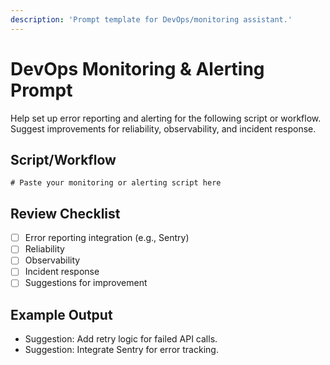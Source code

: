 ```yaml
---
description: 'Prompt template for DevOps/monitoring assistant.'
---
```

# DevOps Monitoring & Alerting Prompt

Help set up error reporting and alerting for the following script or workflow. Suggest improvements for reliability, observability, and incident response.

## Script/Workflow
```
# Paste your monitoring or alerting script here
```

## Review Checklist
- [ ] Error reporting integration (e.g., Sentry)
- [ ] Reliability
- [ ] Observability
- [ ] Incident response
- [ ] Suggestions for improvement

## Example Output
- Suggestion: Add retry logic for failed API calls.
- Suggestion: Integrate Sentry for error tracking.
